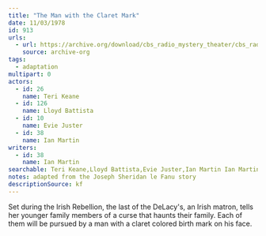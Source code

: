 ```yaml
---
title: "The Man with the Claret Mark"
date: 11/03/1978
id: 913
urls: 
  - url: https://archive.org/download/cbs_radio_mystery_theater/cbs_radio_mystery_theater-0901-0950.zip/cbs_radio_mystery_theater-0901-0950%2Fcbsrmt_0913_the_man_with_the_claret_mark.mp3
    source: archive-org
tags: 
  - adaptation
multipart: 0
actors:  
  - id: 26
    name: Teri Keane  
  - id: 126
    name: Lloyd Battista  
  - id: 10
    name: Evie Juster  
  - id: 38
    name: Ian Martin
writers:  
  - id: 38
    name: Ian Martin
searchable: Teri Keane,Lloyd Battista,Evie Juster,Ian Martin Ian Martin
notes: adapted from the Joseph Sheridan le Fanu story
descriptionSource: kf
---
```

Set during the Irish Rebellion, the last of the DeLacy's, an Irish matron, tells her younger family members of a curse that haunts their family. Each of them will be pursued by a man with a claret colored birth mark on his face.